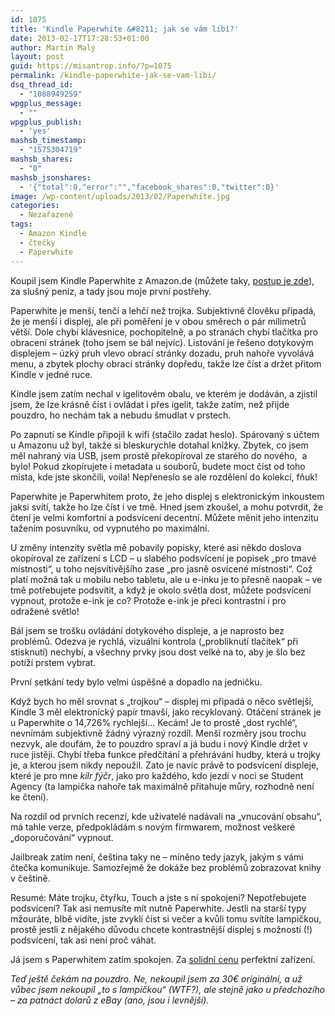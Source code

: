 ```yaml
---
id: 1075
title: 'Kindle Paperwhite &#8211; jak se vám líbí?'
date: 2013-02-17T17:28:53+01:00
author: Martin Malý
layout: post
guid: https://misantrop.info/?p=1075
permalink: /kindle-paperwhite-jak-se-vam-libi/
dsq_thread_id:
  - "1088949259"
wpgplus_message:
  - ""
wpgplus_publish:
  - 'yes'
mashsb_timestamp:
  - "1575304719"
mashsb_shares:
  - "0"
mashsb_jsonshares:
  - '{"total":0,"error":"","facebook_shares":0,"twitter":0}'
image: /wp-content/uploads/2013/02/Paperwhite.jpg
categories:
  - Nezařazené
tags:
  - Amazon Kindle
  - čtečky
  - Paperwhite
---
```

Koupil jsem Kindle Paperwhite z Amazon.de (můžete taky, [postup je zde](https://misantrop.info/kindle-paperwhite-za-malo-penez/)), za slušný peníz, a tady jsou moje první postřehy.

<!--more-->

Paperwhite je menší, tenčí a lehčí než trojka. Subjektivně člověku připadá, že je menší i displej, ale při poměření je v obou směrech o pár milimetrů větší. Dole chybí klávesnice, pochopitelně, a po stranách chybí tlačítka pro obracení stránek (toho jsem se bál nejvíc). Listování je řešeno dotykovým displejem &#8211; úzký pruh vlevo obrací stránky dozadu, pruh nahoře vyvolává menu, a zbytek plochy obrací stránky dopředu, takže lze číst a držet přitom Kindle v jedné ruce.

Kindle jsem zatím nechal v igelitovém obalu, ve kterém je dodáván, a zjistil jsem, že lze krásně číst i ovládat i přes igelit, takže zatím, než přijde pouzdro, ho nechám tak a nebudu šmudlat v prstech.

Po zapnutí se Kindle připojil k wifi (stačilo zadat heslo). Spárovaný s účtem u Amazonu už byl, takže si bleskurychle dotahal knížky. Zbytek, co jsem měl nahraný via USB, jsem prostě překopíroval ze starého do nového,  a bylo! Pokud zkopírujete i metadata u souborů, budete moct číst od toho místa, kde jste skončili, voila! Nepřeneslo se ale rozdělení do kolekcí, fňuk!

Paperwhite je Paperwhitem proto, že jeho displej s elektronickým inkoustem jaksi svítí, takže ho lze číst i ve tmě. Hned jsem zkoušel, a mohu potvrdit, že čtení je velmi komfortní a podsvícení decentní. Můžete měnit jeho intenzitu tažením posuvníku, od vypnutého po maximální.

U změny intenzity světla mě pobavily popisky, které asi někdo doslova okopíroval ze zařízení s LCD &#8211; u slabého podsvícení je popisek &#8222;pro tmavé místnosti&#8220;, u toho nejsvítivějšího zase &#8222;pro jasně osvícené místnosti&#8220;. Což platí možná tak u mobilu nebo tabletu, ale u e-inku je to přesně naopak &#8211; ve tmě potřebujete podsvítit, a když je okolo světla dost, můžete podsvícení vypnout, protože e-ink je co? Protože e-ink je přeci kontrastní i pro odražené světlo!

Bál jsem se trošku ovládání dotykového displeje, a je naprosto bez problémů. Odezva je rychlá, vizuální kontrola (&#8222;probliknutí tlačítek&#8220; při stisknutí) nechybí, a všechny prvky jsou dost velké na to, aby je šlo bez potíží prstem vybrat.

První setkání tedy bylo velmi úspěšné a dopadlo na jedničku.

Když bych ho měl srovnat s &#8222;trojkou&#8220; &#8211; displej mi připadá o něco světlejší, Kindle 3 měl elektronický papír tmavší, jako recyklovaný. Otáčení stránek je u Paperwhite o 14,726% rychlejší&#8230; Kecám! Je to prostě &#8222;dost rychlé&#8220;, nevnímám subjektivně žádný výrazný rozdíl. Menší rozměry jsou trochu nezvyk, ale doufám, že to pouzdro spraví a já budu i nový Kindle držet v ruce jistěji. Chybí třeba funkce předčítání a přehrávání hudby, která u trojky je, a kterou jsem nikdy nepoužil. Zato je navíc právě to podsvícení displeje, které je pro mne _kilr fýčr_, jako pro každého, kdo jezdí v noci se Student Agency (ta lampička nahoře tak maximálně přitahuje můry, rozhodně není ke čtení).

Na rozdíl od prvních recenzí, kde uživatelé nadávali na &#8222;vnucování obsahu&#8220;, má tahle verze, předpokládám s novým firmwarem, možnost veškeré &#8222;doporučování&#8220; vypnout.

Jailbreak zatím není, čeština taky ne &#8211; míněno tedy jazyk, jakým s vámi čtečka komunikuje. Samozřejmě že dokáže bez problémů zobrazovat knihy v češtině.

Resumé: Máte trojku, čtyřku, Touch a jste s ní spokojeni? Nepotřebujete podsvícení? Tak asi nemusíte mít nutně Paperwhite. Jestli na starší typy mžouráte, blbě vidíte, jste zvyklí číst si večer a kvůli tomu svítíte lampičkou, prostě jestli z nějakého důvodu chcete kontrastnější displej s možností (!) podsvícení, tak asi není proč váhat.

Já jsem s Paperwhitem zatím spokojen. Za [solidní cenu](https://misantrop.info/kindle-paperwhite-za-malo-penez/) perfektní zařízení.

_Teď ještě čekám na pouzdro. Ne, nekoupil jsem za 30€ originální, a už vůbec jsem nekoupil &#8222;to s lampičkou&#8220; (WTF?), ale stejně jako u předchozího &#8211; za patnáct dolarů z eBay (ano, jsou i levnější)._